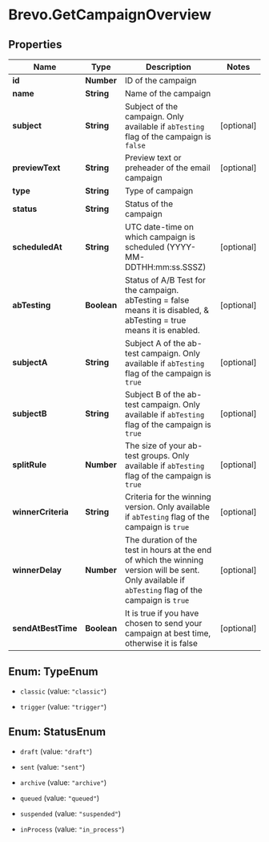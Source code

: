 # Brevo.GetCampaignOverview

## Properties
Name | Type | Description | Notes
------------ | ------------- | ------------- | -------------
**id** | **Number** | ID of the campaign | 
**name** | **String** | Name of the campaign | 
**subject** | **String** | Subject of the campaign. Only available if `abTesting` flag of the campaign is `false` | [optional] 
**previewText** | **String** | Preview text or preheader of the email campaign | [optional] 
**type** | **String** | Type of campaign | 
**status** | **String** | Status of the campaign | 
**scheduledAt** | **String** | UTC date-time on which campaign is scheduled (YYYY-MM-DDTHH:mm:ss.SSSZ) | [optional] 
**abTesting** | **Boolean** | Status of A/B Test for the campaign. abTesting = false means it is disabled, & abTesting = true means it is enabled. | [optional] 
**subjectA** | **String** | Subject A of the ab-test campaign. Only available if `abTesting` flag of the campaign is `true` | [optional] 
**subjectB** | **String** | Subject B of the ab-test campaign. Only available if `abTesting` flag of the campaign is `true` | [optional] 
**splitRule** | **Number** | The size of your ab-test groups. Only available if `abTesting` flag of the campaign is `true` | [optional] 
**winnerCriteria** | **String** | Criteria for the winning version. Only available if `abTesting` flag of the campaign is `true` | [optional] 
**winnerDelay** | **Number** | The duration of the test in hours at the end of which the winning version will be sent. Only available if `abTesting` flag of the campaign is `true` | [optional] 
**sendAtBestTime** | **Boolean** | It is true if you have chosen to send your campaign at best time, otherwise it is false | [optional] 


<a name="TypeEnum"></a>
## Enum: TypeEnum


* `classic` (value: `"classic"`)

* `trigger` (value: `"trigger"`)




<a name="StatusEnum"></a>
## Enum: StatusEnum


* `draft` (value: `"draft"`)

* `sent` (value: `"sent"`)

* `archive` (value: `"archive"`)

* `queued` (value: `"queued"`)

* `suspended` (value: `"suspended"`)

* `inProcess` (value: `"in_process"`)




